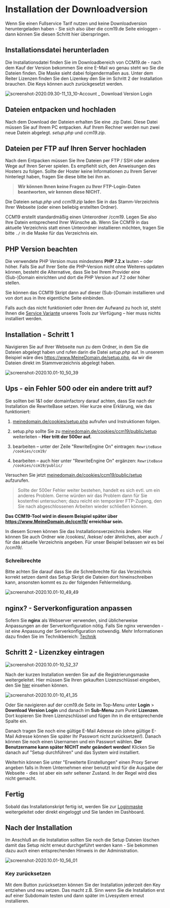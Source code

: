 # Installation der Downloadversion

Wenn Sie einen Fullservice Tarif nutzen und keine Downloadversion heruntergeladen haben - Sie sich also über die ccm19.de Seite einloggen - dann können Sie diesen Schritt hier überspringen.



## Installationsdatei herunterladen

Die Installationsdatei finden Sie im Downloadbereich von CCM19.de - nach dem Kauf der Version bekommen Sie eine E-Mail wo genau steht wo Sie die Dateien finden. Die Maske sieht dabei folgendermaßen aus. Unter dem Reiter Lizenzen finden Sie den Lizenkey den Sie im Schritt 2 der Installation brauchen. Die Keys können auch zurückgesetzt werden.

![screenshot-2020.09.30-11_13_10-Account _ Download Version Login](../assets/screenshot-2020.09.30-11_13_10-Account%20_%20Download%20Version%20Login.jpg)



## Dateien entpacken und hochladen

Nach dem Download der Dateien erhalten Sie eine .zip Datei. Diese Datei müssen Sie auf Ihrem PC entpacken.  Auf Ihrem Rechner werden nun zwei neue Datein abgelegt. *setup.php* und *ccm19.zip*.



## Dateien per FTP auf Ihren Server hochladen

Nach dem Entpacken müssen Sie Ihre Dateien per FTP / SSH oder andere Wege auf Ihren Server spielen. Es empfiehlt sich, den Anweisungen des Hosters zu folgen. Sollte der Hoster keine Informationen zu Ihrem Server hinterlegt haben, fragen Sie diese bitte bei ihm an.

> **Wir können Ihnen keine Fragen zu Ihrer FTP-Login-Daten** **beantworten, wir kennen diese NICHT.** 

Die Dateien *setup.php* und *ccm19.zip* laden Sie in das Stamm-Verzeichnis Ihrer Webseite (oder einen beliebig erstellten Ordner).

CCM19 erstellt standardmäßig einen Unterordner /ccm19. Legen Sie also Ihre Datein entsprechend Ihrer Wünsche ab. Wenn Sie CCM19 in das aktuelle Verzeichnis statt einen Unterordner installieren möchten, tragen Sie bitte `./` in die Maske für das Verzeichnis ein.



## PHP Version beachten

Die verwendete PHP Version muss mindestens **PHP 7.2.x** lauten – oder höher. Falls Sie auf Ihrer Seite die PHP-Version nicht ohne Weiteres updaten können, besteht die Alternative, dass Sie bei Ihrem Provider eine (Sub-)Domain einrichten und dort die PHP Version auf 7.2 oder höher stellen. 

Sie können das CCM19 Skript dann auf dieser (Sub-)Domain installieren und von dort aus in Ihre eigentliche Seite einbinden.

Falls auch das nicht funktioniert oder Ihnen der Aufwand zu hoch ist, steht Ihnen die [Service Variante](https://www.ccm19.de/ccm19-service-tarife.html) unseres Tools zur Verfügung – hier muss nichts installiert werden.

  

## Installation - Schritt 1

Navigieren Sie auf Ihrer Webseite nun zu dem Ordner, in dem Sie die Dateien abgelegt haben und rufen darin die Datei *setup.php* auf. In unserem Beispiel wäre dies https://www.MeineDomain.de/setup.php, da wir die Dateien direkt im Stammverzeichnis abgelegt haben.

![screenshot-2020.10.01-10_50_39](../assets/screenshot-2020.10.01-10_50_39.jpg)



## Ups - ein Fehler 500 oder ein andere tritt auf?

Sie sollten bei 1&1 oder domainfactory darauf achten, dass Sie nach der Installation die RewriteBase setzen. Hier kurze eine Erklärung, wie das funktioniert:

1. [meinedomain.de/cookies/setup.php](http://meinedomain.de/cookies/setup.php) aufrufen und Instruktionen folgen.

2. setup.php sollte Sie zu [meinedomain.de/cookies/ccm19/public/setup](http://meinedomain.de/cookies/ccm19/public/setup) weiterleiten – **Hier tritt der 500er auf.**

3.  bearbeiten – unter der Zeile "RewriteEngine On" eintragen:
   `RewriteBase /cookies/ccm19/`
4.  bearbeiten – auch hier unter "RewriteEngine On" ergänzen:
   `RewriteBase /cookies/ccm19/public/`

  Versuchen Sie jetzt [meinedomain.de/cookies/ccm19/public/setup](http://meinedomain.de/cookies/ccm19/public/setup) aufzurufen.

> Sollte der 500er Fehler weiter bestehen, handelt es sich evtl. um ein anderes Problem. Gerne würden wir das Problem dann für Sie kostenfrei untersuchen; dazu reicht ein temporärer FTP-Zugang, den Sie nach abgeschlossenen Arbeiten wieder schließen können.

**Das CCM19-Tool wird in diesem Beispiel später über https://www.MeineDomain.de/ccm19/ erreichbar sein.**

In diesem Screen können Sie das Installationsverzeichnis ändern. Hier können Sie auch Ordner wie /cookies/, /kekse/ oder ähnliches, aber auch ./ für das aktuelle Verzeichnis angeben. Für unser Beispiel belassen wir es bei /ccm19/.

### Schreibrechte

Bitte achten Sie darauf dass Sie die Schreibrechte für das Verzeichnis korrekt setzen damit das Setup Skript die Dateien dort hineinschreiben kann, ansonsten kommt es zu der folgenden Fehlermeldung.



![screenshot-2020.10.01-10_49_49](../assets/screenshot-2020.10.01-10_49_49.jpg)



## nginx? - Serverkonfiguration anpassen

Sofern Sie **nginx** als Webserver verwenden, sind üblicherweise Anpassungen an der Serverkonfiguration nötig. Falls Sie nginx verwenden - ist eine Anpassung der Serverkonfiguration notwendig. Mehr Informationen dazu finden Sie im Technikbereich:  [Technik](../api/technik.md) 



## Schritt 2 - Lizenzkey eintragen

![screenshot-2020.10.01-10_52_37](../assets/screenshot-2020.10.01-10_52_37.jpg)

Nach der kurzen Installation werden Sie auf die Registrierungsmaske weitergeleitet. Hier müssen Sie Ihren gekauften Lizenzschlüssel eingeben, den Sie [hier](https://www.ccm19.de/account.php?menuid=248&account_extuser=4) einsehen können.

![screenshot-2020.10.01-10_41_35](../assets/screenshot-2020.10.01-10_41_35.jpg)

Oder Sie navigieren auf der ccm19.de Seite im Top-Menu unter **Login** > **Download Version Login** und danach im **Sub-Menu** zum Punkt **Lizenzen**. Dort kopieren Sie Ihren Lizenzschlüssel und fügen ihn in die entsprechende Spalte ein.

Danach tragen Sie noch eine gültige E-Mail Adresse ein (ohne gültige E-Mail Adresse können Sie später Ihr Passwort nicht zurücksetzen!). Danach können Sie noch einen Usernamen und ein Passwort wählen. **Der Benutzername kann später NICHT mehr geändert werden!** Klicken Sie danach auf "Setup durchführen" und das System wird installiert.

Weiterhin können Sie unter "Erweiterte Einstellungen" einen Proxy Server angeben falls in Ihrem Unternehmen einer benutzt wird für die Ausgabe der Webseite - dies ist aber ein sehr seltener Zustand. In der Regel wird dies nicht gemacht.



## Fertig

Sobald das Installationskript fertig ist, werden Sie zur [Loginmaske](login-und-passwoerter.md) weitergeleitet oder direkt eingeloggt und Sie landen im Dashboard.



## Nach der Installation

Im Anschluß an die Installation sollten Sie noch die Setup Dateien löschen damit das Setup nicht erneut durchgeführt werden kann - Sie bekommen dazu auch einen entsprechenden Hinweis in der Administration.

![screenshot-2020.10.01-10_56_01](../assets/screenshot-2020.10.01-10_56_01.jpg)



### Key zurücksetzen

Mit dem Button zurücksetzen können Sie der Installation jederzeit den Key entziehen und neu setzen. Das macht z.B. Sinn wenn Sie die Installation erst auf einer Subdomain testen und dann später im Livesystem erneut installieren.
